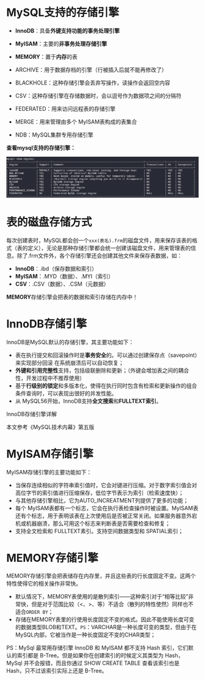 # MySQL支持的存储引擎

- **InnoDB**：具备**外键支持功能的事务处理引擎**
- **MyISAM**：主要的**非事务处理存储引擎**
- **MEMORY**：置于**内存**的表

- ARCHIVE：用于数据存档的引擎（行被插入后就不能再修改了）
- BLACKHOLE：这种存储引擎会丢弃写操作，读操作会返回空内容
- CSV：这种存储引擎在存储数据时，会以逗号作为数据项之间的分隔符
- FEDERATED：用来访问远程表的存储引擎
- MERGE：用来管理由多个 MyISAM表构成的表集合
- NDB：MySQL集群专用存储引擎

**查看mysql支持的存储引擎：**

![image-20210302210543331](images/image-20210302210543331.png)

# 表的磁盘存储方式

每次创建表时，MySQL都会创一个`xxx(表名).frm`的磁盘文件，用来保存该表的格式（表的定义），无论是那种存储引擎都会统一创建该磁盘文件，用来管理表的信息。除了.frm文件外，各个存储引擎还会创建其他文件来保存表数据，如：

- **InnoDB**：.ibd（保存数据和索引）
- **MyISAM**：.MYD（数据）、.MYI（索引）
- **CSV**：.CSV（数据）、.CSM（元数据）

**MEMORY**存储引擎会把表的数据和索引存储在内存中！

# InnoDB存储引擎

InnoDB是MySQL默认的存储引擎，其主要功能如下：

- 表在执行提交和回滚操作时是**事务安全**的。可以通过创建保存点（savepoint）来实现部分回滚
  在系统崩溃后可以自动恢复；
- **外键和引用完整性**支持，包括级联删除和更新；（外键会增加表之间的耦合性，开发过程中不推荐使用）
- 基于**行级别的锁定**和多版本化，使得在执行同时包含有检索和更新操作的组合条件查询时，可以表现出很好的并发性能。
- 从 MySQL56开始，InnoDB支持**全文搜索**和**FULLTEXT索引**。

InnoDB存储引擎详解

本文参考《MySQL技术内幕》第五版

# MyISAM存储引擎

MyISAM存储引擎的主要功能如下：

- 当保存连续相似的字符串索引值时，它会对键进行压缩。对于数字索引值会对高位字节的索引值进行压缩保存，低位字节表示为索引（检索速度快）；
- 与其他存储引擎相比，它为AUTO_INCREATMENT列提供了更多的功能；
- 每个 MyISAM表都有一个标志，它会在执行表检查操作时被设置。MyISAM表还有个标志，用于表明该表在上次使用后是否被正常关闭。如果服务器意外宕机或机器崩溃，那么可用这个标志来判断表是否需要检查和修复；
- 支持全文检索和 FULLTEXT素引。支持空间数据类型和 SPATIAL索引；

# MEMORY存储引擎

MEMORY存储引擎会把表储存在内存里，并且这些表的行长度固定不变。这两个特性使得它的相关操作非常快。

- 默认情况下，MEMORY表使用的是散列索引——这种索引对于“相等比较”非常快，但是对于范围比较（<、>、等）不适合（散列的特性使然）同样也不适合`ORDER BY`；
- 存储在MEMORY表里的行使用长度固定不变的格式。因此不能使用长度可变的数据类型BLOB和TEXT。`PS`：VARCHAR是一种长度可变的类型，但由于在MySQL内部，它被当作是一种长度固定不变的CHAR类型；

PS：MySql 最常用存储引擎 InnoDB 和 MyISAM 都不支持 Hash 索引，它们默认的索引都是 B-Tree。但是如果你在创建索引的时候定义其类型为 Hash，MySql 并不会报错，而且你通过 SHOW CREATE TABLE 查看该索引也是 Hash，只不过该索引实际上还是 B-Tree。